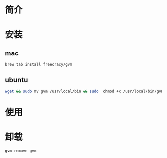 # 简介

# 安装
## mac
```
brew tab install freecracy/gvm
```
## ubuntu
```bash
wget && sudo mv gvm /usr/local/bin && sudo  chmod +x /usr/local/bin/gvm 
```
# 使用

# 卸载
```bash
gvm remove gvm
```
